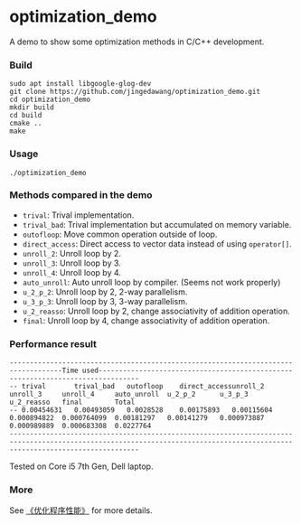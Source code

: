 # optimization_demo
A demo to show some optimization methods in C/C++ development.

### Build
```
sudo apt install libgoogle-glog-dev
git clone https://github.com/jingedawang/optimization_demo.git
cd optimization_demo
mkdir build
cd build
cmake ..
make
```

### Usage
```
./optimization_demo
```

### Methods compared in the demo
+ `trival`: Trival implementation.
+ `trival_bad`: Trival implementation but accumulated on memory variable.
+ `outofloop`: Move common operation outside of loop.
+ `direct_access`: Direct access to vector data instead of using `operator[]`.
+ `unroll_2`: Unroll loop by 2.
+ `unroll_3`: Unroll loop by 3.
+ `unroll_4`: Unroll loop by 4.
+ `auto_unroll`: Auto unroll loop by compiler. (Seems not work properly)
+ `u_2_p_2`: Unroll loop by 2, 2-way parallelism.
+ `u_3_p_3`: Unroll loop by 3, 3-way parallelism.
+ `u_2_reasso`: Unroll loop by 2, change associativity of addition operation.
+ `final`: Unroll loop by 4, change associativity of addition operation.

### Performance result

```
-----------------------------------------------------------------------------------Time used--------------------------------------------------------------------------------
-- trival       trival_bad   outofloop    direct_accessunroll_2     unroll_3     unroll_4     auto_unroll  u_2_p_2      u_3_p_3      u_2_reasso   final        Total        
-- 0.00454631   0.00493059   0.0028528    0.00175893   0.00115604   0.000894822  0.000764099  0.00181297   0.00141279   0.000973887  0.000989889  0.000683308  0.0227764    
----------------------------------------------------------------------------------------------------------------------------------------------------------------------------
```
Tested on Core i5 7th Gen, Dell laptop.

### More
See [《优化程序性能》](https://zhuanlan.zhihu.com/p/115507378) for more details.
